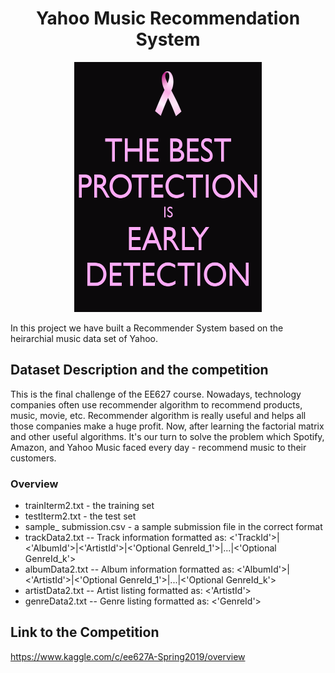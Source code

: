 # <div align="center"> Yahoo Music Recommendation System </div>

<p align = "center"><img width="300" img height="400" src = "https://github.com/siddh30/Histopathologic-Cancer-Detection/blob/master/logo.png"</p>

In this project we have built a Recommender System based on the heirarchial music data set of Yahoo. 

## Dataset Description and the competition
This is the final challenge of the EE627 course.
Nowadays, technology companies often use recommender algorithm to recommend products, music, movie, etc. Recommender algorithm is really useful and helps all those companies make a huge profit.
Now, after learning the factorial matrix and other useful algorithms. It's our turn to solve the problem which Spotify, Amazon, and Yahoo Music faced every day - recommend music to their customers.

### Overview
* trainIterm2.txt - the training set
* testIterm2.txt - the test set
* sample_ submission.csv - a sample submission file in the correct format
* trackData2.txt -- Track information formatted as: <'TrackId'>|<'AlbumId'>|<'ArtistId'>|<'Optional GenreId_1'>|...|<'Optional GenreId_k'>
* albumData2.txt -- Album information formatted as: <'AlbumId'>|<'ArtistId'>|<'Optional GenreId_1'>|...|<'Optional GenreId_k'>
* artistData2.txt -- Artist listing formatted as: <'ArtistId'>
* genreData2.txt -- Genre listing formatted as: <'GenreId'>

## Link to the Competition
https://www.kaggle.com/c/ee627A-Spring2019/overview
